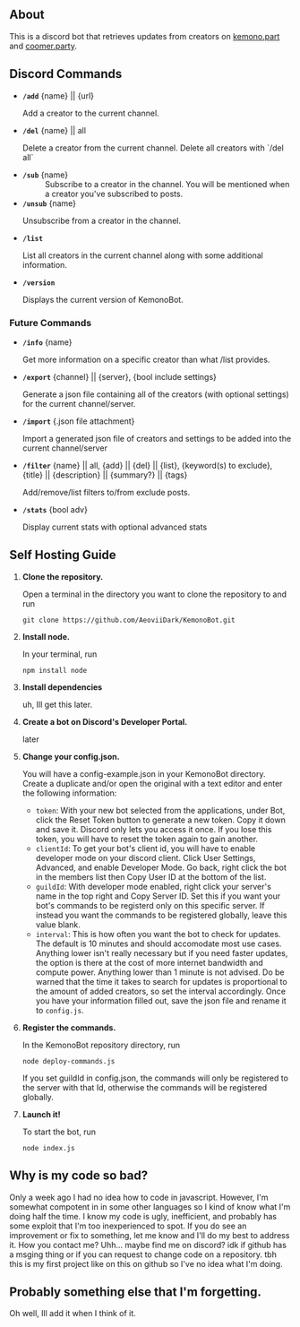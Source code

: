 ## About
This is a discord bot that retrieves updates from creators on [kemono.part](https://kemono.su) and [coomer.party](https://coomer.su). 

## Discord Commands
- **`/add`** {name} || {url}
   <dl>Add a creator to the current channel.</dl>
- **`/del`** {name} || all
   <dl>Delete a creator from the current channel. Delete all creators with `/del all`</dl>
- **`/sub`** {name}
   <dd>Subscribe to a creator in the channel. You will be mentioned when a creator you've subscribed to posts.</dl>
- **`/unsub`** {name}
   <dl>Unsubscribe from a creator in the channel.</dl>
- **`/list`** 
   <dl>List all creators in the current channel along with some additional information.</dl>
- **`/version`**
   <dl>Displays the current version of KemonoBot.</dl>
### Future Commands
- **`/info`** {name}
   <dl>Get more information on a specific creator than what /list provides.</dl>
- **`/export`** {channel} || {server}, {bool include settings}
   <dl>Generate a json file containing all of the creators (with optional settings) for the current channel/server.</dl>
- **`/import`** {.json file attachment}
   <dl>Import a generated json file of creators and settings to be added into the current channel/server</dl>
- **`/filter`** {name} || all, {add} || {del} || {list}, {keyword(s) to exclude}, {title} || {description} || {summary?} || {tags}
   <dl>Add/remove/list filters to/from exclude posts.</dl>
- **`/stats`** {bool adv}
   <dl>Display current stats with optional advanced stats</dl>

## Self Hosting Guide
1. **Clone the repository.**

   Open a terminal in the directory you want to clone the repository to and run 
   ```
   git clone https://github.com/AeoviiDark/KemonoBot.git
   ```

2. **Install node.**

   In your terminal, run 
   ```
   npm install node
   ```

3. **Install dependencies**

   uh, Ill get this later.

4. **Create a bot on Discord's Developer Portal.**

   later

5. **Change your config.json.**

   You will have a config-example.json in your KemonoBot directory. Create a duplicate and/or open the original with a text editor and enter the following information:
   - `token`: With your new bot selected from the applications, under Bot, click the Reset Token button to generate a new token. Copy it down and save it. Discord only lets you access it once. If you lose this token, you will have to reset the token again to gain another.
   - `clientId`: To get your bot's client id, you will have to enable developer mode on your discord client. Click User Settings, Advanced, and enable Developer Mode. Go back, right click the bot in the members list then Copy User ID at the bottom of the list. 
   - `guildId`:  With developer mode enabled, right click your server's name in the top right and Copy Server ID. Set this if you want your bot's commands to be registerd only on this specific server. If instead you want the commands to be registered globally, leave this value blank.
   - `interval`: This is how often you want the bot to check for updates. The default is 10 minutes and should accomodate most use cases. Anything lower isn't really necessary but if you need faster updates, the option is there at the cost of more internet bandwidth and compute power. Anything lower than 1 minute is not advised. Do be warned that the time it takes to search for updates is proportional to the amount of added creators, so set the interval accordingly. 
   Once you have your information filled out, save the json file and rename it to `config.js`.

6. **Register the commands.**

   In the KemonoBot repository directory, run 
   ```
   node deploy-commands.js
   ```
   If you set guildId in config.json, the commands will only be registered to the server with that Id, otherwise the commands will be registered globally.

7. **Launch it!**

   To start the bot, run
   ```
   node index.js
   ``` 

## Why is my code so bad?

   Only a week ago I had no idea how to code in javascript. However, I'm somewhat compotent in in some other languages so I kind of know what I'm doing half the time. I know my code is ugly, inefficient, and probably has some exploit that I'm too inexperienced to spot. If you do see an improvement or fix to something, let me know and I'll do my best to address it. How you contact me? Uhh... maybe find me on discord? idk if github has a msging thing or if you can request to change code on a repository. tbh this is my first project like on this on github so I've no idea what I'm doing. 

## Probably something else that I'm forgetting.

   Oh well, Ill add it when I think of it.